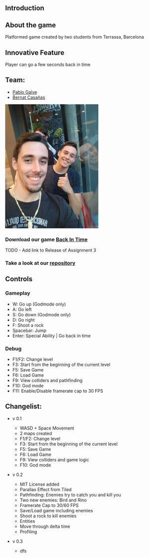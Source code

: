 ## Introduction

## About the game
Platformed game created by two students from Terrassa, Barcelona

## Innovative Feature
Player can go a few seconds back in time

## Team:
* [Pablo Galve](https://github.com/pablogalve)
* [Bernat Casañas](https://github.com/bernatCasanas)

<img src="https://github.com/Bernat-Pablo/Back-In-Time/raw/master/Assets/team_photo.jpeg" data-canonical-src="https://github.com/Bernat-Pablo/Back-In-Time/raw/master/Assets/team_photo.jpeg" width="300" height="400" />

### Download our game  [Back In Time](https://github.com/Bernat-Pablo/Back-In-Time/releases)
TODO - Add link to Release of Assignment 3

### Take a look at our [repository](https://github.com/Bernat-Pablo/Back-In-Time)

## Controls 
### Gameplay
* W: Go up (Godmode only)
* A: Go left
* S: Go down (Godmode only)
* D: Go right
* F: Shoot a rock
* Spacebar: Jump
* Enter: Special Ability | Go back in time
### Debug
* F1/F2: Change level
* F3: Start from the beginning of the current level
* F5: Save Game
* F6: Load Game
* F9: View colliders and pathfinding
* F10: God mode
* F11: Enable/Disable framerate cap to 30 FPS

## Changelist:
* v 0.1
  * WASD + Space Movement
  * 2 maps created
  * F1/F2: Change level
  * F3: Start from the beginning of the current level
  * F5: Save Game
  * F6: Load Game
  * F9: View colliders and game logic
  * F10: God mode

* v 0.2
  * MIT License added
  * Parallax Effect from Tiled
  * Pathfinding: Enemies try to catch you and kill you
  * Two new enemies: Bird and Rino
  * Framerate Cap to 30/60 FPS
  * Save/Load game including enemies
  * Shoot a rock to kill enemies
  * Entities
  * Move through delta time
  * Profiling

* v 0.3
  * dfs
